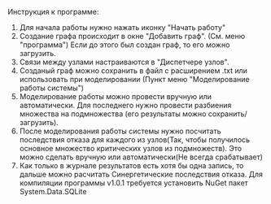 Инструкция к программе:
1. Для начала работы нужно нажать иконку "Начать работу"
2. Создание графа происходит в окне "Добавить граф". (См. меню "программа") Если до этого был создан граф, то его можно загрузить.
3. Связи между узлами настраиваются в "Диспетчере узлов".
4. Созданый граф можно сохранить в файл с расширением .txt или использовать при моделировании (Пункт меню "Моделирование работы системы")
5. Моделирование работы можно провести вручную или автоматически. Для последнего нужно провести разбиения множества на подмножества (его результаты можно сохранить/загрузить).
6. После моделирования работы системы нужно посчитать последствия отказа для каждого из узлов(Так, чтобы получилось основное множество критических узлов из подмножеств). Это можно сделать вручную или автоматически(Не всегда срабатывает)
7. Как только в журнале результатов есть хотя бы одна запись, то дальше можно расчитать Синергетические последствия отказа.
Для компиляции программы v1.0.1 требуется установить NuGet пакет System.Data.SQLite
